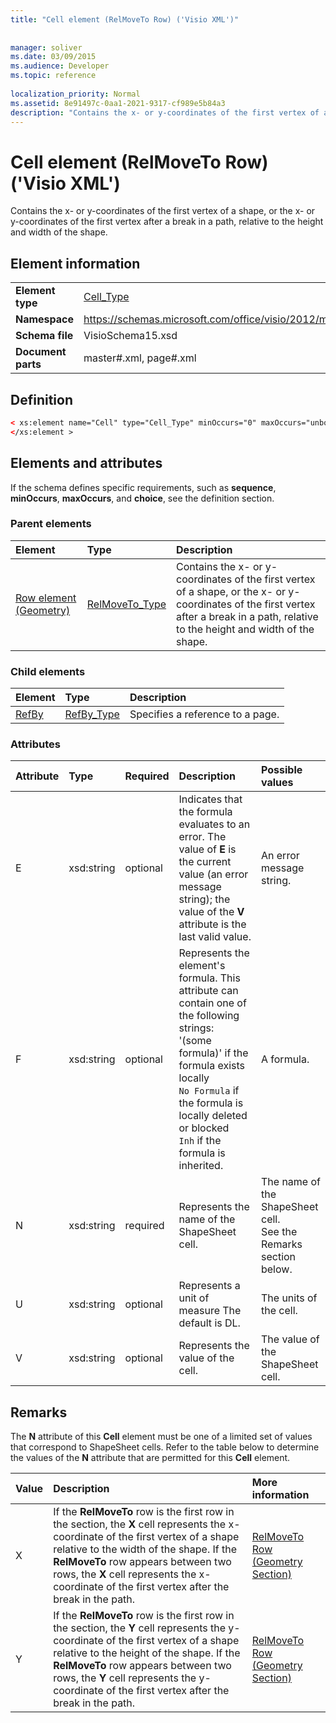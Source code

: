 ```yaml
---
title: "Cell element (RelMoveTo Row) ('Visio XML')"
 
 
manager: soliver
ms.date: 03/09/2015
ms.audience: Developer
ms.topic: reference
 
localization_priority: Normal
ms.assetid: 8e91497c-0aa1-2021-9317-cf989e5b84a3
description: "Contains the x- or y-coordinates of the first vertex of a shape, or the x- or y-coordinates of the first vertex after a break in a path, relative to the height and width of the shape."
---
```


# Cell element (RelMoveTo Row) ('Visio XML')

Contains the x- or y-coordinates of the first vertex of a shape, or the x- or y-coordinates of the first vertex after a break in a path, relative to the height and width of the shape.
  
## Element information

|||
|:-----|:-----|
|**Element type** <br/> |[Cell_Type](cell_type-complextypevisio-xml.md) <br/> |
|**Namespace** <br/> |https://schemas.microsoft.com/office/visio/2012/main  <br/> |
|**Schema file** <br/> |VisioSchema15.xsd  <br/> |
|**Document parts** <br/> |master#.xml, page#.xml  <br/> |
   
## Definition

```XML
< xs:element name="Cell" type="Cell_Type" minOccurs="0" maxOccurs="unbounded" >
</xs:element >
```

## Elements and attributes

If the schema defines specific requirements, such as **sequence**, **minOccurs**, **maxOccurs**, and **choice**, see the definition section. 
  
### Parent elements

|**Element**|**Type**|**Description**|
|:-----|:-----|:-----|
|[Row element (Geometry)](row-element-geometry-sectionvisio-xml.md) <br/> |[RelMoveTo_Type](relmoveto_type-complextypevisio-xml.md) <br/> |Contains the x- or y-coordinates of the first vertex of a shape, or the x- or y-coordinates of the first vertex after a break in a path, relative to the height and width of the shape.  <br/> |
   
### Child elements

|**Element**|**Type**|**Description**|
|:-----|:-----|:-----|
|[RefBy](refby-element-cell_type-complextypevisio-xml.md) <br/> |[RefBy_Type](refby_type-complextypevisio-xml.md) <br/> |Specifies a reference to a page.  <br/> |
   
### Attributes

|**Attribute**|**Type**|**Required**|**Description**|**Possible values**|
|:-----|:-----|:-----|:-----|:-----|
|E  <br/> |xsd:string  <br/> |optional  <br/> |Indicates that the formula evaluates to an error. The value of **E** is the current value (an error message string); the value of the **V** attribute is the last valid value.  <br/> |An error message string.  <br/> |
|F  <br/> |xsd:string  <br/> |optional  <br/> | Represents the element's formula. This attribute can contain one of the following strings:  <br/>  '(some formula)' if the formula exists locally  <br/>  `No Formula` if the formula is locally deleted or blocked  <br/>  `Inh` if the formula is inherited.  <br/> |A formula.  <br/> |
|N  <br/> |xsd:string  <br/> |required  <br/> |Represents the name of the ShapeSheet cell.  <br/> |The name of the ShapeSheet cell.  <br/> See the Remarks section below.  <br/> |
|U  <br/> |xsd:string  <br/> |optional  <br/> |Represents a unit of measure The default is DL.  <br/> |The units of the cell.  <br/> |
|V  <br/> |xsd:string  <br/> |optional  <br/> |Represents the value of the cell.  <br/> |The value of the ShapeSheet cell.  <br/> |
   
## Remarks

The **N** attribute of this **Cell** element must be one of a limited set of values that correspond to ShapeSheet cells. Refer to the table below to determine the values of the **N** attribute that are permitted for this **Cell** element. 
  
|**Value**|**Description**|**More information**|
|:-----|:-----|:-----|
|X  <br/> |If the **RelMoveTo** row is the first row in the section, the **X** cell represents the x-coordinate of the first vertex of a shape relative to the width of the shape. If the **RelMoveTo** row appears between two rows, the **X** cell represents the x-coordinate of the first vertex after the break in the path.  <br/> |[RelMoveTo Row (Geometry Section)](relmoveto-row-geometry-section.md) <br/> |
|Y  <br/> |If the **RelMoveTo** row is the first row in the section, the **Y** cell represents the y-coordinate of the first vertex of a shape relative to the height of the shape. If the **RelMoveTo** row appears between two rows, the **Y** cell represents the y-coordinate of the first vertex after the break in the path.  <br/> |[RelMoveTo Row (Geometry Section)](relmoveto-row-geometry-section.md) <br/> |
   

